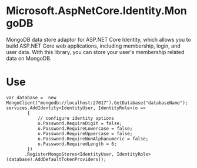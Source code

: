 # Microsoft.AspNetCore.Identity.MongoDB
MongoDB data store adaptor for ASP.NET Core Identity, which allows you to build ASP.NET Core web applications, including membership, login, and user data. With this library, you can store your user's membership related data on MongoDB.
# Use
    var database =  new MongoClient("mongodb://localhost:27017").GetDatabase("databaseName");
    services.AddIdentity<IdentityUser, IdentityRole>(o =>
            {
                // configure identity options
                o.Password.RequireDigit = false;
                o.Password.RequireLowercase = false;
                o.Password.RequireUppercase = false;
                o.Password.RequireNonAlphanumeric = false;
                o.Password.RequiredLength = 6;
            })
           .RegisterMongoStores<IdentityUser, IdentityRole>(database).AddDefaultTokenProviders();
